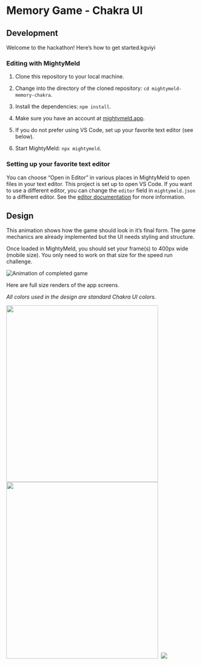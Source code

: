 # Memory Game - Chakra UI

## Development

Welcome to the hackathon! Here’s how to get started.kgviyi

### Editing with MightyMeld

1. Clone this repository to your local machine.

2. Change into the directory of the cloned repository: `cd mightymeld-memory-chakra`.

3. Install the dependencies: `npm install`.

4. Make sure you have an account at [mightymeld.app](https://mightymeld.app).

5. If you do not prefer using VS Code, set up your favorite text editor (see below).

6. Start MightyMeld: `npx mightymeld`.

### Setting up your favorite text editor

You can choose “Open in Editor” in various places in MightyMeld to open files in your text editor. This project is set up to open VS Code. If you want to use a different editor, you can change the `editor` field in `mightymeld.json` to a different editor. See the [editor documentation](https://docs.mightymeld.com/docs/setup/reference/configuration#editor) for more information.

## Design

This animation shows how the game should look in it’s final form. The game mechanics are already implemented but the UI needs styling and structure.

Once loaded in MightyMeld, you should set your frame(s) to 400px wide (mobile size). You only need to work on that size for the speed run challenge.

![Animation of completed game](docs/solution.gif)

Here are full size renders of the app screens.

_All colors used in the design are standard Chakra UI colors._

<kbd>
	<img src="docs/start.png" width="400" height="465">
</kbd>

<kbd>
	<img src="docs/play.png" width="400" height="465">
</kbd>

<kbd>
	<img src="docs/mightymeld.png">
</kbd>
